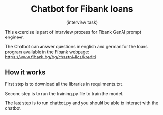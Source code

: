 <div align="center">
  <h1>Chatbot for Fibank loans</h1>
 <p>(interview task)</p>
</div>

This excercise is part of interview process for Fibank GenAI prompt engineer. 

The Chatbot can answer questions in english and german for the loans program available in the Fibank webpage: https://www.fibank.bg/bg/chastni-lica/krediti

## How it works
 First step is to download all the libraries in requirments.txt.
 
 Second step is to run the training.py file to train the model.
 
 The last step is to run chatbot.py and you should be able to interact with the chatbot.
